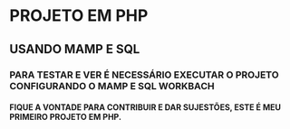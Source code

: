 # PROJETO EM PHP

## USANDO MAMP E SQL

### PARA TESTAR E VER É NECESSÁRIO EXECUTAR O PROJETO CONFIGURANDO O MAMP E SQL WORKBACH

#### FIQUE A VONTADE PARA CONTRIBUIR E DAR SUJESTÕES, ESTE É MEU PRIMEIRO PROJETO EM PHP.